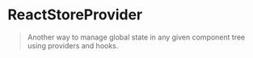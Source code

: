 # ReactStoreProvider

> Another way to manage global state in any given component tree using providers and hooks. 
